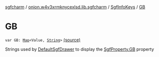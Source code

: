 [sgfcharm](../../index.md) / [onion.w4v3xrmknycexlsd.lib.sgfcharm](../index.md) / [SgfInfoKeys](index.md) / [GB](./-g-b.md)

# GB

`var GB: `[`Map`](https://kotlinlang.org/api/latest/jvm/stdlib/kotlin.collections/-map/index.html)`<Value, `[`String`](https://kotlinlang.org/api/latest/jvm/stdlib/kotlin/-string/index.html)`>` [(source)](https://github.com/w4v3/sgfcharm/tree/master/sgfcharm/src/main/java/onion/w4v3xrmknycexlsd/lib/sgfcharm/SgfInfoKeys.kt#L86)

Strings used by [DefaultSgfDrawer](../../onion.w4v3xrmknycexlsd.lib.sgfcharm.view/-default-sgf-drawer/index.md) to display the [SgfProperty.GB](../../onion.w4v3xrmknycexlsd.lib.sgfcharm.parse/-sgf-property/-g-b/index.md) property

